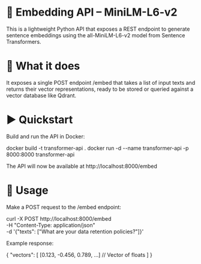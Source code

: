 # 🚀 Embedding API – MiniLM-L6-v2

This is a lightweight Python API that exposes a REST endpoint to generate sentence embeddings using the all-MiniLM-L6-v2 model from Sentence Transformers.

# 🧠 What it does

It exposes a single POST endpoint /embed that takes a list of input texts and returns their vector representations, ready to be stored or queried against a vector database like Qdrant.

# ▶️ Quickstart

Build and run the API in Docker:

docker build -t transformer-api .
docker run -d --name transformer-api -p 8000:8000 transformer-api

The API will now be available at http://localhost:8000/embed

# 🧪 Usage

Make a POST request to the /embed endpoint:

curl -X POST http://localhost:8000/embed \
-H "Content-Type: application/json" \
-d '{"texts": ["What are your data retention policies?"]}'

Example response:

{
"vectors": [
[0.123, -0.456, 0.789, ...]  // Vector of floats
]
}